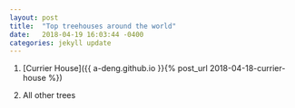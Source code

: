 ```yaml
---
layout: post
title:  "Top treehouses around the world"
date:   2018-04-19 16:03:44 -0400
categories: jekyll update
---
```


1. [Currier House]({{ a-deng.github.io }}{% post_url 2018-04-18-currier-house %})

2. All other trees